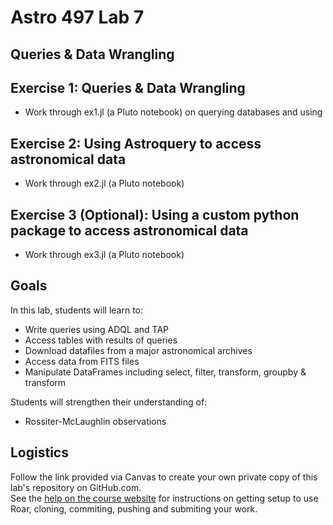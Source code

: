 # Astro 497 Lab 7
## Queries & Data Wrangling

## Exercise 1:  Queries & Data Wrangling
- Work through ex1.jl (a Pluto notebook) on querying databases and using 

## Exercise 2:  Using Astroquery to access astronomical data
- Work through ex2.jl (a Pluto notebook)

## Exercise 3 (Optional):  Using a custom python package to access astronomical data 
- Work through ex3.jl (a Pluto notebook)

## Goals
In this lab, students will learn to:
- Write queries using ADQL and TAP
- Access tables with results of queries
- Download datafiles from a major astronomical archives
- Access data from FITS files
- Manipulate DataFrames including select, filter, transform, groupby & transform

Students will strengthen their understanding of:
- Rossiter-McLaughlin observations

## Logistics
Follow the link provided via Canvas to create your own private copy of this lab's repository on GitHub.com.   
See the
[help on the course website](https://psuastro497.github.io/fall2022/resources/labs/) for instructions on getting setup to use Roar, cloning, commiting, pushing and submiting your work.

